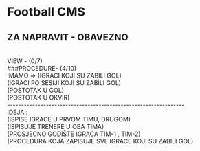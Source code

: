 # Football CMS
## ZA NAPRAVIT - OBAVEZNO
<br/>
VIEW - (0/7) 
<br/>
###PROCEDURE- (4/10) <br/>
IMAMO => (IGRACI KOJI SU ZABILI GOL) <br/>
	  (IGRACI PO SESIJI KOJI SU ZABILI GOL) <br/>
	  (POSTOTAK U GOL) <br/>
	  (POSTOTAK U OKVIR) <br/>
---------------------------------------------------------------- <br/>
IDEJA : <br/>
	  (ISPISE IGRACE U PRVOM TIMU, DRUGOM) <br/>
	  (ISPISUJE TRENERE U OBA TIMA) <br/>
	  (PROSJECNO GODIŠTE IGRACA TIM-1 , TIM-2) <br/>
	  (PROCEDURA KOJA ZAPISUJE SVE IGRACE KOJI SU ZABILI GOL) <br/>
